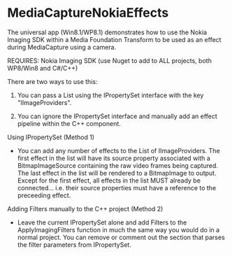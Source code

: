 MediaCaptureNokiaEffects
========================

The universal app (Win8.1/WP8.1) demonstrates how to use the Nokia Imaging SDK within a Media Foundation Transform to be used as an effect during MediaCapture using a camera.

REQUIRES: Nokia Imaging SDK (use Nuget to add to ALL projects, both WP8/Win8 and C#/C++)

There are two ways to use this:

1.  You can pass a List<IImageProvider> using the IPropertySet interface with the key "IImageProviders".  

2.  You can ignore the IPropertySet interface and manually add an effect pipeline within the C++ component.  




Using IPropertySet (Method 1)

- You can add any number of effects to the List of IImageProviders.  The first effect in the list will have its source property associated with a BitmapImageSource containing the raw video frames being captured.  The last effect in the list will be rendered to a BitmapImage to output.  Except for the first effect, all effects in the list MUST already be connected... i.e. their source properties must have a reference to the preceeding effect. 

Adding Filters manually to the C++ project (Method 2)

- Leave the current IPropertySet alone and add Filters to the ApplyImagingFilters function in much the same way you would do in a normal project.  You can remove or comment out the section that parses the filter parameters from IPropertySet.
